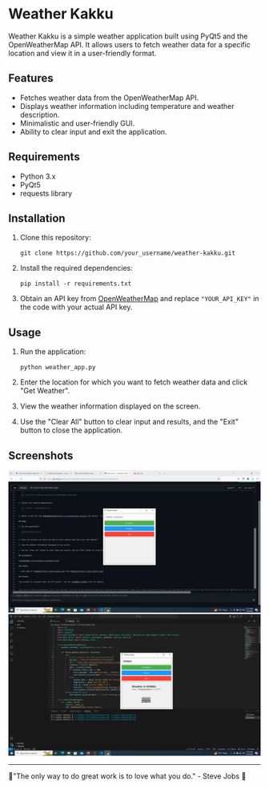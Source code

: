 # Weather Kakku

Weather Kakku is a simple weather application built using PyQt5 and the OpenWeatherMap API. It allows users to fetch weather data for a specific location and view it in a user-friendly format.

## Features

- Fetches weather data from the OpenWeatherMap API.
- Displays weather information including temperature and weather description.
- Minimalistic and user-friendly GUI.
- Ability to clear input and exit the application.

## Requirements

- Python 3.x
- PyQt5
- requests library

## Installation

1. Clone this repository:
   ```
   git clone https://github.com/your_username/weather-kakku.git
   ```

2. Install the required dependencies:
   ```
   pip install -r requirements.txt
   ```

3. Obtain an API key from [OpenWeatherMap](https://openweathermap.org/api) and replace `"YOUR_API_KEY"` in the code with your actual API key.

## Usage

1. Run the application:
   ```
   python weather_app.py
   ```

2. Enter the location for which you want to fetch weather data and click "Get Weather".

3. View the weather information displayed on the screen.

4. Use the "Clear All" button to clear input and results, and the "Exit" button to close the application.


## Screenshots

![Screenshot 1](screenshot1.png)
![Screenshot 2](screenshot2.png)

---

🌟"The only way to do great work is to love what you do." - Steve Jobs 🚀
```

